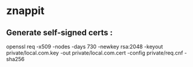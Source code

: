 # znappit

## Generate self-signed certs :

openssl req -x509 -nodes -days 730 -newkey rsa:2048 -keyout private/local.com.key -out private/local.com.cert -config private/req.cnf -sha256
